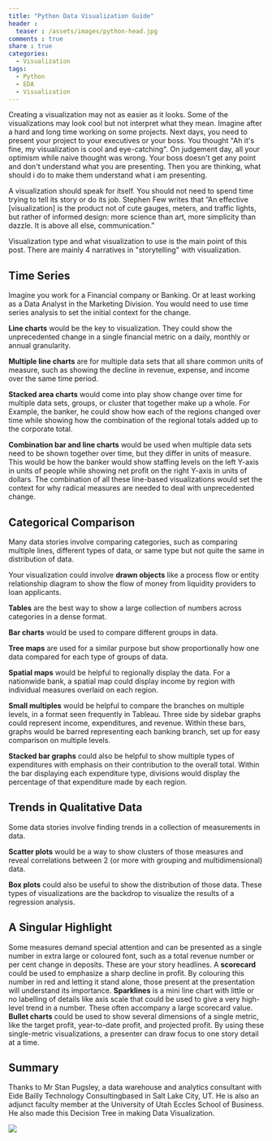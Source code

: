 ```yaml
---
title: "Python Data Visualization Guide"
header : 
  teaser : /assets/images/python-head.jpg
comments : true
share : true
categories:
  - Visualization
tags:
  - Python
  - EDA
  - Visualization
---
```

Creating a visualization may not as easier as it looks. Some of the visualizations may look cool but not interpret what they mean. Imagine after a hard and long time working on some projects. Next days, you need to present your project to your executives or your boss. You thought "Ah it's fine, my visualization is cool and eye-catching".  On judgement day, all your optimism while naive thought was wrong. Your boss doesn't get any point and don't understand what you are presenting.  Then you are thinking, what should i do to make them understand what i am presenting.

A visualization should speak for itself. You should not need to spend time trying to tell its story or do its job. Stephen Few writes that “An effective [visualization] is the product not of cute gauges, meters, and traffic lights, but rather of informed design: more science than art, more simplicity than dazzle. It is above all else, communication.”

Visualization type and what visualization to use is the main point of this post. There are mainly 4 narratives in "storytelling" with visualization.

## Time Series

Imagine you work for a Financial company or Banking. Or at least working as a Data Analyst in the Marketing Division. You would need to use time series analysis to set the initial context for the change.

**Line charts** would be the key to visualization. They could show the unprecedented change in a single financial metric on a daily, monthly or annual granularity.

**Multiple line charts** are for multiple data sets that all share common units of measure, such as showing the decline in revenue, expense, and income over the same time period.

**Stacked area charts** would come into play show change over time for multiple data sets, groups, or cluster that together make up a whole. For Example, the banker, he could show how each of the regions changed over time while showing how the combination of the regional totals added up to the corporate total.

**Combination bar and line charts** would be used when multiple data sets need to be shown together over time, but they differ in units of measure. This would be how the banker would show staffing levels on the left Y-axis in units of people while showing net profit on the right Y-axis in units of dollars.  The combination of all these line-based visualizations would set the context for why radical measures are needed to deal with unprecedented change.

## Categorical Comparison

Many data stories involve comparing categories, such as comparing multiple lines, different types of data, or same type but not quite the same in distribution of data.

Your visualization could involve **drawn objects** like a process flow or entity relationship diagram to show the flow of money from liquidity providers to loan applicants.

**Tables** are the best way to show a large collection of numbers across categories in a dense format.

**Bar charts** would be used to compare different groups in data.

**Tree maps** are used for a similar purpose but show proportionally how one data compared for each type of groups of data.

**Spatial maps** would be helpful to regionally display the data. For a nationwide bank, a spatial map could display income by region with individual measures overlaid on each region.

**Small multiples** would be helpful to compare the branches on multiple levels, in a format seen frequently in Tableau. Three side by sidebar graphs could represent income, expenditures, and revenue. Within these bars, graphs would be barred representing each banking branch, set up for easy comparison on multiple levels.

**Stacked bar graphs** could also be helpful to show multiple types of expenditures with emphasis on their contribution to the overall total. Within the bar displaying each expenditure type, divisions would display the percentage of that expenditure made by each region.

## Trends in Qualitative Data

Some data stories involve finding trends in a collection of measurements in data.

**Scatter plots** would be a way to show clusters of those measures and reveal correlations between 2 (or more with grouping and multidimensional) data.

**Box plots** could also be useful to show the distribution of those data. These types of visualizations are the backdrop to visualize the results of a regression analysis.

## A Singular Highlight

Some measures demand special attention and can be presented as a single number in extra large or coloured font, such as a total revenue number or per cent change in deposits. These are your story headlines. A **scorecard** could be used to emphasize a sharp decline in profit. By colouring this number in red and letting it stand alone, those present at the presentation will understand its importance. **Sparklines** is a mini line chart with little or no labelling of details like axis scale that could be used to give a very high-level trend in a number. These often accompany a large scorecard value. **Bullet charts** could be used to show several dimensions of a single metric, like the target profit, year-to-date profit, and projected profit. By using these single-metric visualizations, a presenter can draw focus to one story detail at a time.

## Summary

Thanks to Mr Stan Pugsley, a data warehouse and analytics consultant with Eide Bailly Technology Consultingbased in Salt Lake City, UT. He is also an adjunct faculty member at the University of Utah Eccles School of Business. He also made this Decision Tree in making Data Visualization.

![](https://i.ibb.co/0V4qddq/pugsley-visualization-decision-tree-kd-v12.jpg)
